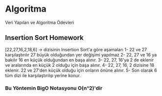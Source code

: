 # Algoritma
Veri Yapıları ve Algoritma Ödevleri

## Insertion Sort Homework

[22,27,16,2,18,6] -> dizisinin Insertion Sort'a göre aşamaları
1- 22 ve 27 karşılaştırılır 27 büyük olduğundan yer değişimi yapılmaz
2- 22, 27 ve 16 ya bakılır 16 en küçük olduğundan en başa alınır.
3- 22, 27, 16'ya 2 de eklenir ve aralarında en küçük 2 olduğu için başa alınır.
4- 22, 27, 16, 2 dizisine 18 eklenir. 22 ve 27'den küçük olduğu için onların önüne alınır.
5- Son olarak 6 tüm dizi ile karşılaştırılıp yerine konur.

### Bu Yöntemin BigO Notasyonu O(n^2)'dir
